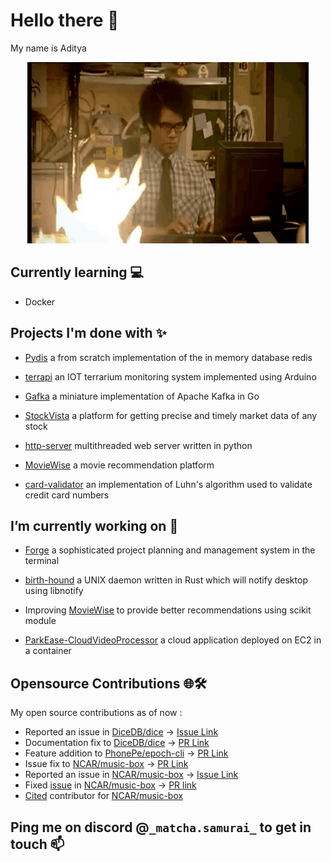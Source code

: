 # Hello there 👋


My name is Aditya

<p align=center>
<img height=290 width=450 src="the-it-crowd-moss-the-it-crowd.gif" />
</p>

## Currently learning 💻

* Docker

## Projects I'm done with ✨

 - [Pydis](https://github.com/adityakiran1423/Redis) a from scratch implementation of the in memory database redis

 - [terrapi](https://github.com/adityakiran1423/terrapi) an IOT terrarium monitoring system implemented using Arduino

 - [Gafka](https://github.com/adityakiran1423/Gafka) a miniature implementation of Apache Kafka in Go

 - [StockVista](https://github.com/adityakiran1423/StockVista) a platform for getting precise and timely market data of any stock

 - [http-server](https://github.com/adityakiran1423/http-server) multithreaded web server written in python

 - [MovieWise](https://github.com/adityakiran1423/MovieWise) a movie recommendation platform

 - [card-validator](https://github.com/adityakiran1423/Credit-card-validator) an implementation of Luhn's algorithm used to validate credit card numbers



## I’m currently working on 🔭

 - [Forge](https://github.com/adityakiran1423/forge) a sophisticated project planning and management system in the terminal

 - [birth-hound](https://github.com/adityakiran1423/birth-hound) a UNIX daemon written in Rust which will notify desktop using libnotify

 - Improving [MovieWise](https://github.com/adityakiran1423/MovieWise) to provide better recommendations using scikit module

 - [ParkEase-CloudVideoProcessor](https://github.com/Park-Ease/ParkEase-CloudVideoProcessing) a cloud application deployed on EC2 in a container 

## Opensource Contributions 🌐🛠️

My open source contributions as of now :

* Reported an issue in [DiceDB/dice](https://github.com/DiceDB/dice) -> [Issue Link](https://github.com/DiceDB/dice/issues/720)
* Documentation fix to [DiceDB/dice](https://github.com/DiceDB/dice) -> [PR Link](https://github.com/DiceDB/dice/pull/721)
* Feature addition to [PhonePe/epoch-cli](https://github.com/PhonePe/epoch-cli/) -> [PR Link](https://github.com/PhonePe/epoch-cli/pull/5)
* Issue fix to [NCAR/music-box](https://github.com/NCAR/music-box) -> [PR Link](https://github.com/NCAR/music-box/pull/280#event-15408368882)
* Reported an issue in [NCAR/music-box](https://github.com/NCAR/music-box) -> [Issue Link](https://github.com/NCAR/music-box/issues/284)
* Fixed [issue](https://github.com/NCAR/music-box/issues/284) in [NCAR/music-box](https://github.com/NCAR/music-box) -> [PR link](https://github.com/NCAR/music-box/pull/285)
* [Cited](https://github.com/NCAR/music-box/blob/main/CITATION.cff) contributor for [NCAR/music-box](https://github.com/NCAR/music-box)

## Ping me on discord @`_matcha.samurai_` to get in touch 📫

